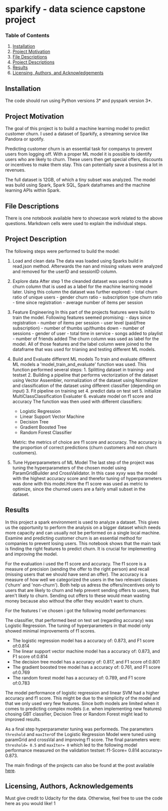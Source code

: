 # sparkify - data science capstone project 

### Table of Contents

1. [Installation](#installation)
2. [Project Motivation](#motivation)
3. [File Descriptions](#files)
4. [Project Descriptions](#descriptions)
4. [Results](#results)
5. [Licensing, Authors, and Acknowledgements](#licensing)

## Installation <a name="installation"></a>

The code should run using Python versions 3* and pyspark version 3*. 

## Project Motivation<a name="motivation"></a>

The goal of this project is to build a machine learning model to predict customer churn. I used a dataset of Sparkify, a streaming service like Pandora or spotify.

Predicting customer churn is an essential task for companys to prevent users from logging off.
With a proper ML model it is possible to identify users who are likely to churn. These users then get special offers, discounts or incentives to make them stay. This can potentially save a business a lot in revenues.

The full dataset is 12GB, of which a tiny subset was analyzed. 
The model was build using Spark, Spark SQL, Spark dataframes and the machine learning APIs within Spark.


## File Descriptions <a name="files"></a>

There is one notebook available here to showcase work related to the above questions. Markdown cells were used to explain the individual steps. 

## Project Description <a name="descriptions"></a>

The following steps were performed to build the model:
   
1. Load and clean data
        The data was loaded using Sparks build in read.json method. Afterwards the nan and missing values were analyzed and removed for the userID and sessionID column.
 
 2. Explore data
        After step 1 the cleanded dataset was used to create a churn column that is used as a label for the machine learning model later.
        Using this column the dataset was further explored:
            - total churn ratio of unique users
            - gender churn ratio
            - subscription type churn ratio
            - time since registration
            - average number of items per session

3. Feature Engineering
        In this part of the projects features were build to train the model.
        Following features seemed promising:
            - days since registration
            - number of items per session
            - user level (paid/free subscription)
            - number of thumbs up/thumbs down
            - number of sessions
            - gender of user
            - total time in service
            - songs added to playlist
            - number of friends added
        The churn column was used as label for the model.
        All of those features and the label column were joined to the dataframe that was used for trianing and testing different ML models.
        
4. Build and Evaluate different ML models
        To train and evaluate different ML models a 'model_train_and_evaluate' function was used.
        This function performed several steps:
        1. Splitting dataset in training- and testset
        2. Building a pipeline that performs vectorization of the dataset using Vector Assembler, normalization of the dataset using Normalizer and classification of the dataset using different classifier (depending on input) 3. Fit pipeline on training set
        4. predict data on test set
        5. initialize MultiClassClassification Evaluater
        6. evaluate model on f1 score and accuracy
        The function was then used with different classifiers:
    - Logistic Regression
    - Linear Support Vector Machine
    - Decision Tree
    - Gradient Boosted Tree
    - Random Forest Classifier
    
    Metric: the metrics of choice are f1 score and accuracy. The accuracy is the proportion of correct predictions (churn customers and non churn customers). 
        
5. Tune Hyperparameters of ML Model
        The last step of the project was tuning the hyperparameters of the chosen model using ParamGridBuilder and CrossValidator. In this case xyxy was the model with the highest accuracy score and therefor tuning of hyperparameters was done with this model.Here the f1 score was used as metric to optimize, since the churned users are a fairly small subset in the dataset.
        
        
        
## Results<a name="results"></a>

In this project a spark environment is used to analyze a dataset. This gives us the opportunity to perform the analysis on a bigger dataset which needs more capacity and can usually not be performed on a single local machine.
Examine and predicting customer churn is an essential method for companies to prevent losing users.
This notebook shows that the main task is finding the right features to predict churn. It is crucial for implementing and improving the model.

For the evaluation i used the f1 score and accuracy. The f1 score is a measure of precision (sending the offer to the right person) and recall (missing users that we should have send an offer). The accuracy is a measure of how well we categorized the users in the two relevant classes ('churn' and 'non-churn').
Both help us adress the offers/incentives only to users that are likely to churn and help prevent sending offers to users, that aren't likely to churn. Sending out offers to these would mean wasting money because also without the offer they wouldn't want to churn.

For the features I´ve chosen i got the following model performances:
    
The classifier, that performed best on test set (regarding accuracy) was Logistic Regression.
The tuning of hyperparameters in that model only showed minimal improvements of f1 scores. 
* The logistic regression model has a accuracy of: 0.873, and F1 score of:0.814
* The linear support vector machine model has a accuracy of: 0.873, and F1 score of:0.814
* The decision tree model has a accuracy of: 0.817, and F1 score of:0.801
* The gradient boosted tree model has a accuracy of: 0.761, and F1 score of:0.769
* The random forest model has a accuracy of: 0.789, and F1 score of:0.783

The model performance of logistic regression and linear SVM had a higher accuracy and f1 score. This might be due to the simplicity of the model and that we only used very few features.
Since both models are limited when it comes to predicting complex models (i.e. when implementing new features) chosing GBT classifier, Decision Tree or Random Forest might lead to improved results.

As a final step hyperparameter tuning was performeds. The parameters `threshold` and `maxIter`of the Logistic Regression Model were tuned using paramGrid and crossVal and improving f1 score. The final parameters were: `threshold= 0.5` and `maxIter= 0` which led to the following model performance measured on the validation testset: f1-Score= 0.814  accuracy= 0.873.


The main findings of the projects can also be found at the post available [here](https://medium.com/@annatrumm/predicting-customer-churn-7469bb8af5b4).


## Licensing, Authors, Acknowledgements<a name="licensing"></a>

Must give credit to Udacity for the data.
Otherwise, feel free to use the code here as you would like! 1

